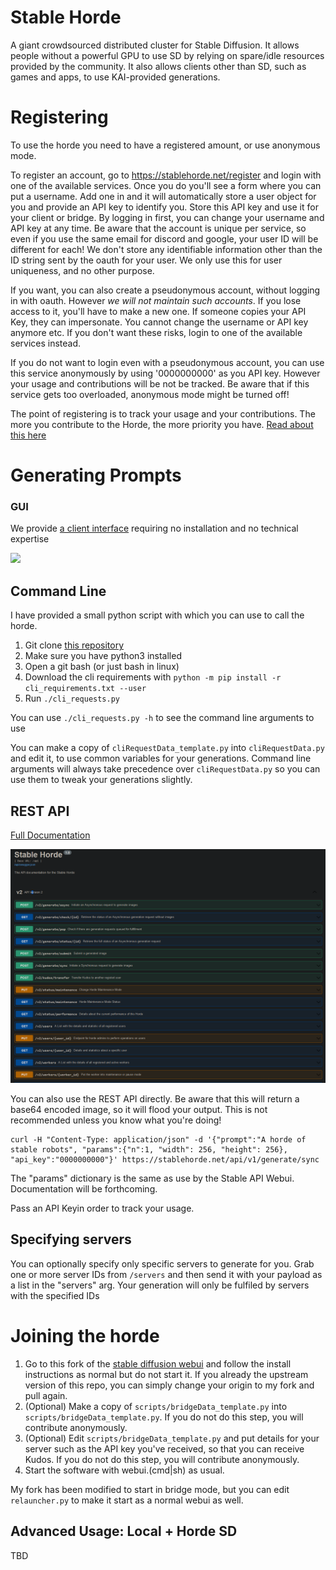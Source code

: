 # Stable Horde

A giant crowdsourced distributed cluster for Stable Diffusion. It allows people without a powerful GPU to use SD by relying on spare/idle resources provided by the community.
It also allows clients other than SD, such as games and apps, to use KAI-provided generations.


# Registering

To use the horde you need to have a registered amount, or use anonymous mode.

To register an account, go to https://stablehorde.net/register and login with one of the available services. Once you do you'll see a form where you can put a username. Add one in and it will automatically store a user object for you and provide an API key to identify you. 
Store this API key and use it for your client or bridge.
By logging in first, you can change your username and API key at any time. 
Be aware that the account is unique per service, so even if you use the same email for discord and google, your user ID will be different for each!
We don't store any identifiable information other than the ID string sent by the oauth for your user. We only use this for user uniqueness, and no other purpose.

If you want, you can also create a pseudonymous account, without logging in with oauth. However *we will not maintain such accounts*. If you lose access to it, you'll have to make a new one. If someone copies your API Key, they can impersonate. You cannot change the username or API key anymore etc. If you don't want these risks, login to one of the available services instead.

If you do not want to login even with a pseudonymous account, you can use this service anonymously by using '0000000000' as you API key. However your usage and contributions will be not be tracked. Be aware that if this service gets too overloaded, anonymous mode might be turned off!

The point of registering is to track your usage and your contributions. The more you contribute to the Horde, the more priority you have. [Read about this here](https://dbzer0.com/blog/the-kudos-based-economy-for-the-koboldai-horde/)

# Generating Prompts

### GUI

We provide [a client interface](https://dbzer0.itch.io/stable-horde-client) requiring no installation and no technical expertise

<img src="https://raw.githubusercontent.com/db0/Stable-Horde-Client/main/screenshot.png" width="500" />


## Command Line

I have provided a small python script with which you can use to call the horde.

1. Git clone [this repository](https://github.com/db0/Stable-Horde)
1. Make sure you have python3 installed
1. Open a git bash (or just bash in linux)
1. Download the cli requirements with `python -m pip install -r cli_requirements.txt --user`
1. Run `./cli_requests.py` 

You can use `./cli_requests.py -h` to see the command line arguments to use

You can make a copy of `cliRequestData_template.py` into `cliRequestData.py` and edit it, to use common variables for your generations. Command line arguments will always take precedence over `cliRequestData.py` so you can use them to tweak your generations slightly.


## REST API

[Full Documentation](https://stablehorde.net/api/v1)

![](api_screenshot.png)

You can also use the REST API directly. Be aware that this will return a base64 encoded image, so it will flood your output. This is not recommended unless you know what you're doing!

```
curl -H "Content-Type: application/json" -d '{"prompt":"A horde of stable robots", "params":{"n":1, "width": 256, "height": 256}, "api_key":"0000000000"}' https://stablehorde.net/api/v1/generate/sync
```

The "params" dictionary is the same as use by the Stable API Webui. Documentation will be forthcoming.

Pass an API Keyin order to track your usage.

## Specifying servers

You can optionally specify only specific servers to generate for you. Grab one or more server IDs from `/servers` and then send it with your payload as a list in the "servers" arg. Your generation will only be fulfiled by servers with the specified IDs


# Joining the horde

1. Go to this fork of the [stable diffusion webui](https://github.com/db0/stable-diffusion-webui) and follow the install instructions as normal but do not start it. If you already the upstream version of this repo, you can simply change your origin to my fork and pull again.
1. (Optional) Make a copy of `scripts/bridgeData_template.py` into `scripts/bridgeData_template.py`. If you do not do this step, you will contribute anonymously.
1. (Optional) Edit `scripts/bridgeData_template.py` and put details for your server such as the API key you've received, so that you can receive Kudos. If you do not do this step, you will contribute anonymously.
1. Start the software with webui.(cmd|sh) as usual.

My fork has been modified to start in bridge mode, but you can edit `relauncher.py` to make it start as a normal webui as well.


## Advanced Usage: Local + Horde SD

TBD